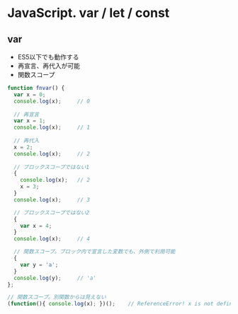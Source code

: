 # JavaScript. var / let / const

## var
* ES5以下でも動作する
* 再宣言、再代入が可能
* 関数スコープ

```javascript
function fnvar() {
  var x = 0;
  console.log(x);     // 0
  
  // 再宣言
  var x = 1;
  console.log(x);     // 1
  
  // 再代入
  x = 2;
  console.log(x);     // 2
  
  // ブロックスコープではない1
  {
    console.log(x);   // 2
    x = 3;
  }
  console.log(x);     // 3

  // ブロックスコープではない2
  {
    var x = 4;
  }
  console.log(x);     // 4

  // 関数スコープ。ブロック内で宣言した変数でも、外側で利用可能
  {
    var y = 'a';
  }
  console.log(y);     // 'a'
};

// 関数スコープ。別関数からは見えない
(function(){ console.log(x); })();    // ReferenceError! x is not defined.
```


